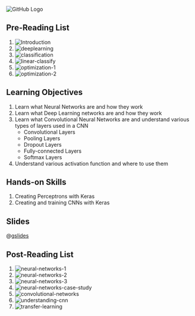 ![GitHub Logo](https://s3.ap-south-1.amazonaws.com/greyatom-social/logo.png)

## Pre-Reading List
1. ![Introduction](https://medium.com/@ageitgey/machine-learning-is-fun-80ea3ec3c471)
2. ![deeplearning](http://neuralnetworksanddeeplearning.com/)
3. ![classification](http://cs231n.github.io/classification/)
4. ![linear-classify](http://cs231n.github.io/linear-classify/)
5. ![optimization-1](http://cs231n.github.io/optimization-1/)
6. ![optimization-2](http://cs231n.github.io/optimization-2/)


## Learning Objectives
1. Learn what Neural Networks are and how they work
2. Learn what Deep Learning networks are and how they work
3. Learn what Convolutional Neural Networks are and understand various types of layers used in a CNN
    - Convolutional Layers
    - Pooling Layers
    - Dropout Layers
    - Fully-connected Layers
    - Softmax Layers
4. Understand various activation function and where to use them

## Hands-on Skills
1. Creating Perceptrons with Keras
2. Creating and training CNNs with Keras

## Slides
@[gslides](1ztcew14qhYygZoKcIoJ4xGBbgs8AmL12UyCPgseWT18)


## Post-Reading List
1. ![neural-networks-1](http://cs231n.github.io/neural-networks-1/)
2. ![neural-networks-2](http://cs231n.github.io/neural-networks-2/)
3. ![neural-networks-3](http://cs231n.github.io/neural-networks-3/)
4. ![neural-networks-case-study](http://cs231n.github.io/neural-networks-case-study/)
5. ![convolutional-networks](http://cs231n.github.io/convolutional-networks/)
6. ![understanding-cnn](http://cs231n.github.io/understanding-cnn/)
7. ![transfer-learning](http://cs231n.github.io/transfer-learning/)
